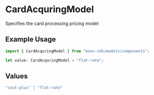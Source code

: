 # CardAcquringModel

Specifies the card processing pricing model

## Example Usage

```typescript
import { CardAcquringModel } from "moov-sdk/models/components";

let value: CardAcquringModel = "flat-rate";
```

## Values

```typescript
"cost-plus" | "flat-rate"
```